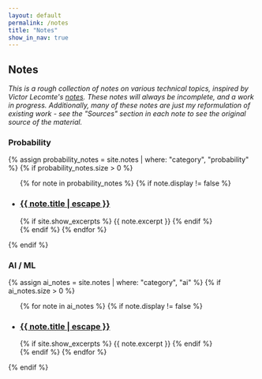 ```yaml
---
layout: default
permalink: /notes
title: "Notes"
show_in_nav: true
---
```


## Notes
*This is a rough collection of notes on various technical topics, inspired by Victor Lecomte's [notes](https://victorlecomte.com/notes/).*
*These notes will always be incomplete, and a work in progress.*
*Additionally, many of these notes are just my reformulation of existing work - see the "Sources" section in each note to see the original source of the material.*

<!-- ### Linear Algebra
{% assign linear_algebra_notes = site.notes | where: "category", "linear_algebra" %}
{% if linear_algebra_notes.size > 0 %}
  <ul class="note-list">
    {% for note in linear_algebra_notes %}
      {% if note.display != false %}
        <li>
          <h3>
            <a class="note-link" href="{{ note.url | relative_url }}">
              {{ note.title | escape }}
            </a>
          </h3>
          {% if site.show_excerpts %}
            {{ note.excerpt }}
          {% endif %}
        </li>
      {% endif %}
    {% endfor %}
  </ul>
{% endif %} -->

### Probability
{% assign probability_notes = site.notes | where: "category", "probability" %}
{% if probability_notes.size > 0 %}
  <ul class="note-list">
    {% for note in probability_notes %}
      {% if note.display != false %}
        <li>
          <h3>
            <a class="note-link" href="{{ note.url | relative_url }}">
              {{ note.title | escape }}
            </a>
          </h3>
          {% if site.show_excerpts %}
            {{ note.excerpt }}
          {% endif %}
        </li>
      {% endif %}
    {% endfor %}
  </ul>
{% endif %}

### AI / ML
{% assign ai_notes = site.notes | where: "category", "ai" %}
{% if ai_notes.size > 0 %}
  <ul class="note-list">
    {% for note in ai_notes %}
      {% if note.display != false %}
        <li>
          <h3>
            <a class="note-link" href="{{ note.url | relative_url }}">
              {{ note.title | escape }}
            </a>
          </h3>
          {% if site.show_excerpts %}
            {{ note.excerpt }}
          {% endif %}
        </li>
      {% endif %}
    {% endfor %}
  </ul>
{% endif %}

<!-- ### Other Notes
<ul class="note-list">
  {% for note in site.notes %}
    {% if note.display != false %}
      {% if note.category != "linear_algebra" and note.category != "probability" and note.category != "ai"%}
        <li>
          <h3>
            <a class="note-link" href="{{ note.url | relative_url }}">
              {{ note.title | escape }}
            </a>
          </h3>
          {% if site.show_excerpts %}
            {{ note.excerpt }}
          {% endif %}
        </li>
      {% endif %}
    {% endif %}
  {% endfor %}
</ul> -->